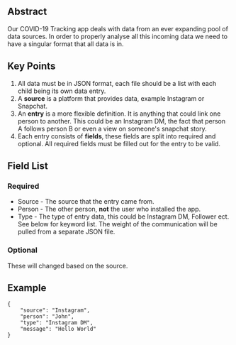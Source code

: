 ## Abstract
Our COVID-19 Tracking app deals with data from an ever expanding pool of data sources. In order to properly analyse all this incoming data we need to have a singular format that all data is in.

## Key Points
1. All data must be in JSON format, each file should be a list with each child being its own data entry.
2. A **source** is a platform that provides data, example Instagram or Snapchat.
3. An **entry** is a more flexible definition. It is anything that could link one person to another. This could be an Instagram DM, the fact that person A follows person B or even a view on someone's snapchat story.
4. Each entry consists of **fields**, these fields are split into required and optional. All required fields must be filled out for the entry to be valid.

## Field List
### Required
* Source - The source that the entry came from.
* Person - The other person, **not** the user who installed the app.
* Type - The type of entry data, this could be Instagram DM, Follower ect. See below for keyword list. The weight of the communication will be pulled from a separate JSON file.

### Optional
These will changed based on the source.

## Example
~~~
{
	"source": "Instagram",
	"person": "John",
	"type": "Instagram DM",
	"message": "Hello World"
}
~~~